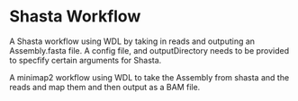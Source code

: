 # Shasta Workflow
A Shasta workflow using WDL by taking in reads and outputing an Assembly.fasta file. A config file, and outputDirectory needs to be provided to specfify certain arguments for Shasta.

A minimap2 workflow using WDL to take the Assembly from shasta and the reads and map them and then output as a BAM file.

